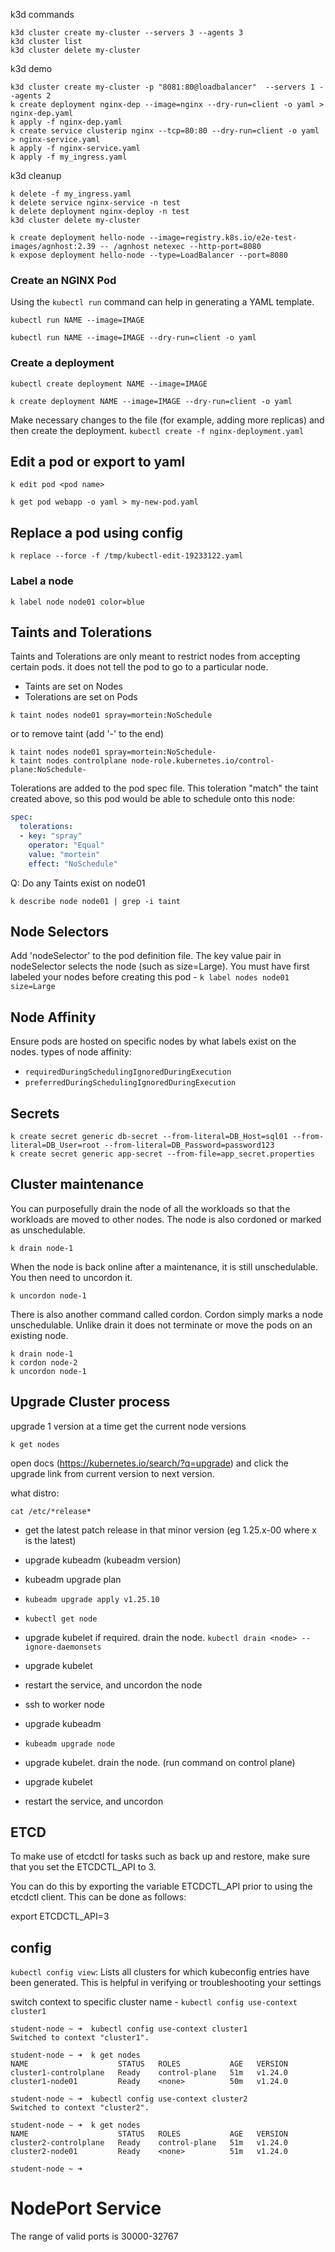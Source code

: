k3d commands

```
k3d cluster create my-cluster --servers 3 --agents 3
k3d cluster list
k3d cluster delete my-cluster
```

k3d demo
```
k3d cluster create my-cluster -p "8081:80@loadbalancer"  --servers 1 --agents 2
k create deployment nginx-dep --image=nginx --dry-run=client -o yaml > nginx-dep.yaml
k apply -f nginx-dep.yaml
k create service clusterip nginx --tcp=80:80 --dry-run=client -o yaml > nginx-service.yaml
k apply -f nginx-service.yaml
k apply -f my_ingress.yaml
```

k3d cleanup
```
k delete -f my_ingress.yaml
k delete service nginx-service -n test
k delete deployment nginx-deploy -n test
k3d cluster delete my-cluster
```

```
k create deployment hello-node --image=registry.k8s.io/e2e-test-images/agnhost:2.39 -- /agnhost netexec --http-port=8080
k expose deployment hello-node --type=LoadBalancer --port=8080
```


### Create an NGINX Pod

Using the `kubectl run` command can help in generating a YAML template.

```
kubectl run NAME --image=IMAGE

kubectl run NAME --image=IMAGE --dry-run=client -o yaml
```

### Create a deployment
```
kubectl create deployment NAME --image=IMAGE

k create deployment NAME --image=IMAGE --dry-run=client -o yaml
```

Make necessary changes to the file (for example, adding more replicas) and then create the deployment. `kubectl create -f nginx-deployment.yaml`

## Edit a pod or export to yaml
```
k edit pod <pod name>

k get pod webapp -o yaml > my-new-pod.yaml
```

## Replace a pod using config
```
k replace --force -f /tmp/kubectl-edit-19233122.yaml
```

### Label a node
```
k label node node01 color=blue
```

## Taints and Tolerations
Taints and Tolerations are only meant to restrict nodes from accepting certain pods. it does not tell the pod to go to a particular node.
 - Taints are set on Nodes
 - Tolerations are set on Pods

```
k taint nodes node01 spray=mortein:NoSchedule
```
or to remove taint (add '-' to the end)
```
k taint nodes node01 spray=mortein:NoSchedule-
k taint nodes controlplane node-role.kubernetes.io/control-plane:NoSchedule-
```
Tolerations are added to the pod spec file.
This toleration "match" the taint created above, so this pod would be able to schedule onto this node:

``` yaml
spec:
  tolerations:
  - key: "spray"
    operator: "Equal"
    value: "mortein"
    effect: "NoSchedule"
```

Q: Do any Taints exist on node01

```
k describe node node01 | grep -i taint
```

## Node Selectors
Add 'nodeSelector' to the pod definition file. The key value pair in nodeSelector selects the node (such as size=Large). 
You must have first labeled your nodes before creating this pod - `k label nodes node01 size=Large`

## Node Affinity
Ensure pods are hosted on specific nodes by what labels exist on the nodes.
types of node affinity: 
 - `requiredDuringSchedulingIgnoredDuringExecution`
 - `preferredDuringSchedulingIgnoredDuringExecution`


## Secrets
```
k create secret generic db-secret --from-literal=DB_Host=sql01 --from-literal=DB_User=root --from-literal=DB_Password=password123
k create secret generic app-secret --from-file=app_secret.properties
```


## Cluster maintenance
You can purposefully drain the node of all the workloads so that the workloads are moved to other nodes.
The node is also cordoned or marked as unschedulable.

```
k drain node-1
```

When the node is back online after a maintenance, it is still unschedulable. You then need to uncordon it.
```
k uncordon node-1
```

There is also another command called cordon. Cordon simply marks a node unschedulable. Unlike drain it does not terminate or move the pods on an existing node.

```
k drain node-1
k cordon node-2
k uncordon node-1
```

## Upgrade Cluster process

upgrade 1 version at a time
get the current node versions
```
k get nodes
```

open docs (https://kubernetes.io/search/?q=upgrade) and click the upgrade link from current version to next version.

what distro:
```
cat /etc/*release*
```

 - get the latest patch release in that minor version (eg 1.25.x-00 where x is the latest)
 - upgrade kubeadm (kubeadm version)
 - kubeadm upgrade plan
 - ```kubeadm upgrade apply v1.25.10```
 - ```kubectl get node```
 - upgrade kubelet if required. drain the node. ```kubectl drain <node> --ignore-daemonsets```
 - upgrade kubelet
 - restart the service, and uncordon the node

 - ssh to worker node 
 - upgrade kubeadm
 - ```kubeadm upgrade node```
 - upgrade kubelet. drain the node. (run command on control plane)
 - upgrade kubelet
 - restart the service, and uncordon



## ETCD

To make use of etcdctl for tasks such as back up and restore, make sure that you set the ETCDCTL_API to 3.

 

You can do this by exporting the variable ETCDCTL_API prior to using the etcdctl client. This can be done as follows:

export ETCDCTL_API=3


## config

```kubectl config view```: Lists all clusters for which kubeconfig entries have been generated. This is helpful in verifying or troubleshooting your settings

switch context to specific cluster name - ```kubectl config use-context cluster1```


```
student-node ~ ➜  kubectl config use-context cluster1
Switched to context "cluster1".

student-node ~ ➜  k get nodes
NAME                    STATUS   ROLES           AGE   VERSION
cluster1-controlplane   Ready    control-plane   51m   v1.24.0
cluster1-node01         Ready    <none>          50m   v1.24.0

student-node ~ ➜  kubectl config use-context cluster2
Switched to context "cluster2".

student-node ~ ➜  k get nodes
NAME                    STATUS   ROLES           AGE   VERSION
cluster2-controlplane   Ready    control-plane   51m   v1.24.0
cluster2-node01         Ready    <none>          51m   v1.24.0

student-node ~ ➜  
```


# NodePort Service
The range of valid ports is 30000-32767